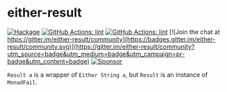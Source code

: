 # either-result

[![Hackage](https://matrix.hackage.haskell.org/api/v2/packages/either-result/badge)](http://hackage.haskell.org/package/either-result) [![GitHub Actions: lint](https://github.com/kakkun61/either-result/workflows/test/badge.svg)](https://github.com/kakkun61/either-result/actions?query=workflow%3Atest) [![GitHub Actions: lint](https://github.com/kakkun61/either-result/workflows/lint/badge.svg)](https://github.com/kakkun61/either-result/actions?query=workflow%3Alint) [![Join the chat at https://gitter.im/either-result/community](https://badges.gitter.im/either-result/community.svg)](https://gitter.im/either-result/community?utm_source=badge&utm_medium=badge&utm_campaign=pr-badge&utm_content=badge) [![Sponsor](https://img.shields.io/badge/Sponsor-%E2%9D%A4-red?logo=GitHub)](https://github.com/sponsors/kakkun61)

`Result a` is a wrapper of `Either String a`, but `Result` is an instance of `MonadFail`.
